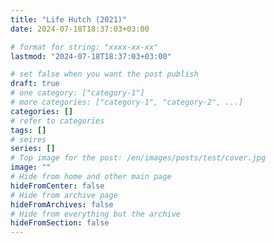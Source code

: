 ```yaml
---
title: "Life Hutch (2021)"
date: 2024-07-18T18:37:03+03:00

# format for string: "xxxx-xx-xx"
lastmod: "2024-07-18T18:37:03+03:00"

# set false when you want the post publish
draft: true
# one category: ["category-1"]
# more categories: ["category-1", "category-2", ...]
categories: []
# refer to categories
tags: []
# seires
series: []
# Top image for the post: /en/images/posts/test/cover.jpg
image: ""
# Hide from home and other main page
hideFromCenter: false
# Hide from archive page
hideFromArchives: false
# Hide from everything but the archive
hideFromSection: false
---
```


<!--more-->
